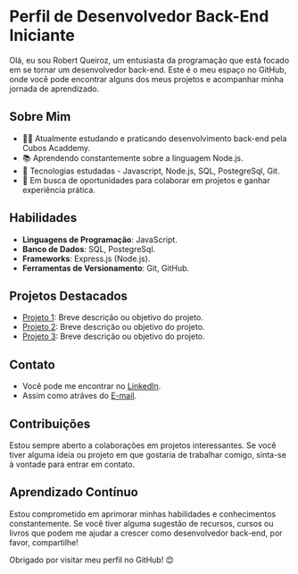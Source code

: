 # Perfil de Desenvolvedor Back-End Iniciante

Olá, eu sou Robert Queiroz, um entusiasta da programação que está focado em se tornar um desenvolvedor back-end. Este é o meu espaço no GitHub, onde você pode encontrar alguns dos meus projetos e acompanhar minha jornada de aprendizado.

## Sobre Mim

- 👨‍💻 Atualmente estudando e praticando desenvolvimento back-end pela Cubos Acaddemy.
- 📚 Aprendendo constantemente sobre a linguagem Node.js.
- 🌱 Tecnologias estudadas - Javascript, Node.js, SQL, PostegreSql, Git.
- 💼 Em busca de oportunidades para colaborar em projetos e ganhar experiência prática.

## Habilidades

- **Linguagens de Programação**: JavaScript.
- **Banco de Dados**: SQL, PostegreSql.
- **Frameworks**: Express.js (Node.js).
- **Ferramentas de Versionamento**: Git, GitHub.

## Projetos Destacados

- [Projeto 1](link_para_projeto1): Breve descrição ou objetivo do projeto.
- [Projeto 2](link_para_projeto2): Breve descrição ou objetivo do projeto.
- [Projeto 3](link_para_projeto3): Breve descrição ou objetivo do projeto.

## Contato

- Você pode me encontrar no [LinkedIn](https://www.linkedin.com/in/robert-queiroz-da-silva-421644231/).
- Assim como atráves do [E-mail](mailto:silvarobert4321@gmail.com).

## Contribuições

Estou sempre aberto a colaborações em projetos interessantes. Se você tiver alguma ideia ou projeto em que gostaria de trabalhar comigo, sinta-se à vontade para entrar em contato.

## Aprendizado Contínuo

Estou comprometido em aprimorar minhas habilidades e conhecimentos constantemente. Se você tiver alguma sugestão de recursos, cursos ou livros que podem me ajudar a crescer como desenvolvedor back-end, por favor, compartilhe!

Obrigado por visitar meu perfil no GitHub! 😊
